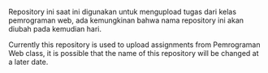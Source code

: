Repository ini saat ini digunakan untuk mengupload tugas dari kelas pemrograman web, ada kemungkinan bahwa nama repository ini akan diubah pada kemudian hari.

Currently this repository is used to upload assignments from Pemrograman Web class, it is possible that the name of this repository will be changed at a later date.
